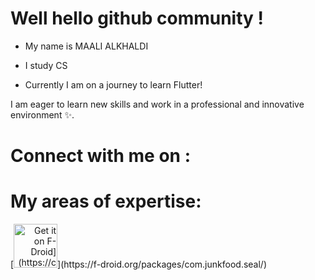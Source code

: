  # Well hello github community ! 

 - My name is MAALI ALKHALDI 
 - I study CS

   
 - Currently I am on a journey to learn Flutter!


I am eager to learn new skills and work in a professional and innovative environment ✨.



# Connect with me on : 



# My areas of expertise:
<div align="left">
  [<img src="[https://fdroid.gitlab.io/artwork/badge/get-it-on-ar.png" style="text-align: right" alt="Get it on F-Droid](https://camo.githubusercontent.com/ed93c2b000a76ceaad1503e7eb9356591b885227e82a36a005b9d3498b303ba5/68747470733a2f2f7777772e766563746f726c6f676f2e7a6f6e652f6c6f676f732f6669676d612f6669676d612d69636f6e2e737667)" height="70">](https://f-droid.org/packages/com.junkfood.seal/)
</div>

<!--
**3Maali/3Maali** is a ✨ _special_ ✨ repository because its `README.md` (this file) appears on your GitHub profile.

Here are some ideas to get you started:

- 🔭 I’m currently working on ...
- 🌱 I’m currently learning ...
- 👯 I’m looking to collaborate on ...
- 🤔 I’m looking for help with ...
- 💬 Ask me about ...
- 📫 How to reach me: ...
- 😄 Pronouns: ...
- ⚡ Fun fact: ...
-->
